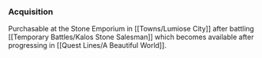 ### Acquisition
Purchasable at the Stone Emporium in [[Towns/Lumiose City]] after battling [[Temporary Battles/Kalos Stone Salesman]] which becomes available after progressing in [[Quest Lines/A Beautiful World]].